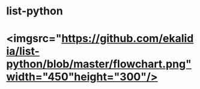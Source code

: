 # list-python
# <imgsrc="https://github.com/ekalidia/list-python/blob/master/flowchart.png"width="450"height="300"/>
